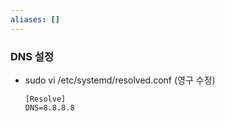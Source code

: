 ```yaml
---
aliases: []
---
```

### DNS 설정
- sudo vi /etc/systemd/resolved.conf (영구 수정)
	```
	[Resolve]
	DNS=8.8.8.8
	```
	